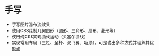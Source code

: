 # 手写
- 手写图片瀑布流效果
- 使用CSS绘制几何图形（圆形、三角形、扇形、菱形等）
- 使用纯CSS实现曲线运动（贝塞尔曲线）
- 实现常用布局（三栏、圣杯、双飞翼、吸顶），可是说出多种方式并理解其优缺点